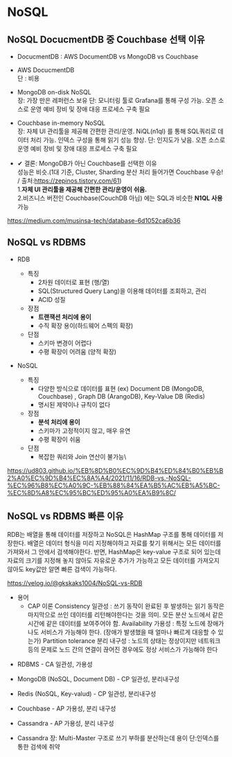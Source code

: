 # NoSQL

## NoSQL DocucmentDB 중 Couchbase 선택 이유
- DocucmentDB  : AWS DocumentDB vs  MongoDB vs Couchbase  
    
- AWS DocucmentDB  
단 : 비용

- MongoDB
on-disk NoSQL   
장: 가장 만은 레퍼런스 보유
단: 모니터링 툴로 Grafana를 통해 구성 가능. 오픈 소스로 운영 예비 장비 및 장애 대응 프로세스 구축 필요

- Couchbase
in-memory NoSQL   
장: 자체 UI 관리툴을 제공해 간편한 관리/운영.
NiQL(n1ql) 를 통해 SQL쿼리로 데이터 처리 가능.
인덱스 구성을 통해 읽기 성능 향상.
단: 인지도가 낮음. 오픈 소스로 운영 예비 장비 및 장애 대응 프로세스 구축 필요

- ✔ 결론:  MongoDB가 아닌 Couchbase를 선택한 이유    
성능은 비슷.(1대 기준, Cluster, Sharding 분산 처리 들어가면 Couchbase 우승! / 출처:https://zepinos.tistory.com/61)           
1.**자체 UI 관리툴을 제공해 간편한 관리/운영이 쉬움.**         
2.비즈니스 버전인 Couchbase(CouchDB 아님) 에는 SQL과 비슷한 **N1QL 사용** 가능

https://medium.com/musinsa-tech/database-6d1052ca6b36


## NoSQL vs RDBMS 

* RDB
  - 특징
    - 2차원 데이터로 표현 (행/열)
     - SQL(Structured Query Lang)을 이용해 데이터를 조회하고, 관리
     - ACID 성질
  - 장점
    - **트랜잭션 처리에 용이**
    - 수직 확장 용이(하드웨어 스펙의 확장)
  - 단점
    - 스키마 변경이 어렵다
    - 수평 확장이 어려움 (양적 확장)

 * NoSQL
   - 특징
     - 다양한 방식으로 데이터를 표현 (ex) Document DB (MongoDB, Couchbase) , Graph DB (ArangoDB), Key-Value DB (Redis)
     - 명시된 제약이나 규칙이 없다
   - 장점
     - **분석 처리에 용이**
     - 스키마가 고정적이지 않고, 매우 유연
     - 수평 확장이 쉬움
   - 단점
     - 복잡한 쿼리와 Join 연산이 불가능\

https://ud803.github.io/%EB%8D%B0%EC%9D%B4%ED%84%B0%EB%B2%A0%EC%9D%B4%EC%8A%A4/2021/11/16/RDB-vs.-NoSQL-%EC%96%B8%EC%A0%9C-%EB%88%84%EA%B5%AC%EB%A5%BC-%EC%8D%A8%EC%95%BC%ED%95%A0%EA%B9%8C/


## NoSQL vs RDBMS 빠른 이유
RDB는 배열을 통해 데이터를 저장하고 NoSQL은 HashMap 구조를 통해 데이터를 저장한다. 
배열은 데이터 형식을 미리 지정해야하고 자료를 찾기 위해서는 모든 데이터를 가져와서 그 안에서 검색해야한다. 
반면, HashMap은 key-value 구조로 되어 있는데 자료의 크기를 지정해 놓지 않아도 자유로운 추가가 가능하고 모든 데이터를 가져오지 않아도 key값만 알면 빠른 검색이 가능하다.

https://velog.io/@gkskaks1004/NoSQL-vs-RDB





* 용어
  - CAP 이론
  Consistency 일관성 : 쓰기 동작이 완료된 후 발생하는 읽기 동작은 마지막으로 쓰인 데이터를 리턴해야한다는 것을 의미. 모든 분산 노드에서 같은 시간에 같은 데이터를 보여주어야 함.
  Availability 가용성 : 특정 노드에 장애가 나도 서비스가 가능해야 한다. (장애가 발생했을 때 얼마나 빠르게 대응할 수 있는가)
  Partition tolerance 분리 내구성 : 노드의 상태는 정상이지만 네트워크 등의 문제로 노드 간의 연결이 끊어진 경우에도 정상 서비스가 가능해야 한다

- RDBMS - CA 일관성, 가용성

- MongoDB (NoSQL, Document DB)  - CP 일관성, 분리내구성
- Redis (NoSQL, Key-valud) -  CP 일관성, 분리내구성

- Couchbase - AP 가용성, 분리 내구성
- Cassandra - AP 가용성, 분리 내구성

- Cassandra
장: Multi-Master 구조로 쓰기 부하를 분산하는데 용이
단:인덱스를 통한 검색에 취약


